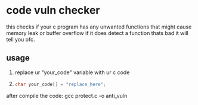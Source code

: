 # code vuln checker

this checks if your c program has any unwanted functions that might cause memory leak or buffer overflow
if it does detect a function thats bad it will tell you ofc.

## usage

1. replace ur "your_code" variable with ur c code

2. ```c
   char your_code[] = "replace_here";
   ```
after compile the code: gcc protect.c -o anti_vuln
